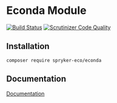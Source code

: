 # Econda Module
[![Build Status](https://travis-ci.org/spryker-eco/econda.svg?branch=development)](https://travis-ci.org/spryker-eco/econda)
[![Scrutinizer Code Quality](https://scrutinizer-ci.com/g/spryker-eco/econda/badges/quality-score.png?b=development)](https://scrutinizer-ci.com/g/spryker-eco/econda/?branch=development)
## Installation

```
composer require spryker-eco/econda
```

## Documentation

[Documentation](http://academy.spryker.com/developing_with_spryker/industry_partner_integration/econda/integration_monitoring_econda.html?Highlight=econda)